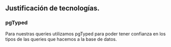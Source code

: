 ## Justificación de tecnologías.

### pgTyped

Para nuestras queries utilizamos pgTyped para poder tener confianza en los tipos
de las queries que hacemos a la base de datos.

